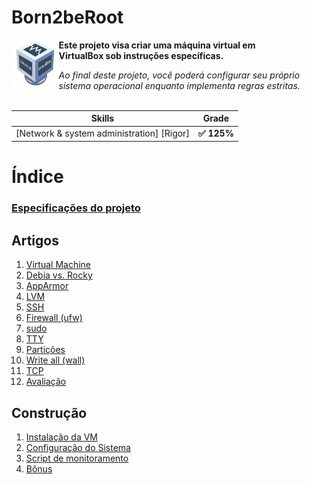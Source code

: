 # Born2beRoot

[<img align="left" src="./dcs/image7.png" width="15%"/>](https://faleite.github.io/born2beroot)

**Este projeto visa criar uma máquina virtual em\
VirtualBox sob instruções específicas.**

*Ao final deste projeto, você poderá configurar seu próprio\
sistema operacional enquanto implementa regras estritas.*
<br>
<br>

 Skills | Grade |
:------:|:-----:|
[Network & system administration] [Rigor] | **:white_check_mark: 125%**

<!-- ### *Access to the [interactive map](https://faleite.github.io/born2beroot).* -->
<!-- [<img align="center" src="./dcs/map.png" width="100%"/>](https://faleite.github.io/born2beroot) -->

# Índice
### [Especificações do projeto](https://github.com/faleite/42born2beroot/blob/main/dcs/000_subject.md)

## Artigos
1. [Virtual Machine](https://github.com/faleite/42born2beroot/blob/main/dcs/100_vm.md)
2. [Debia vs. Rocky](https://github.com/faleite/42born2beroot/blob/main/dcs/101_debian_rocky.md)
3. [AppArmor](https://github.com/faleite/42born2beroot/blob/main/dcs/102_apparmor.md)
4. [LVM](https://github.com/faleite/42born2beroot/blob/main/dcs/103_LVM.md)
5. [SSH](https://github.com/faleite/42born2beroot/blob/main/dcs/104_SSH.md)
6. [Firewall (ufw)](https://github.com/faleite/42born2beroot/blob/main/dcs/105_firewall.md)
7. [sudo](https://github.com/faleite/42born2beroot/blob/main/dcs/106_sudo.md)
8. [TTY](https://github.com/faleite/42born2beroot/blob/main/dcs/107_TTY.md)
9. [Partições](https://github.com/faleite/42born2beroot/blob/main/dcs/108_particoes.md)
10. [Write all (wall)](https://github.com/faleite/42born2beroot/blob/main/dcs/110_wall.md)
11. [TCP](https://github.com/faleite/42born2beroot/blob/main/dcs/111_TCP.md)
12. [Avaliação](https://github.com/faleite/42born2beroot/blob/main/dcs/113_avaliacao.md)

## Construção
1. [Instalação da VM](https://github.com/faleite/42born2beroot/blob/main/dcs/200_vm_install.md)
2. [Configuração do Sistema](https://github.com/faleite/42born2beroot/blob/main/dcs/201_config.md)
3. [Script de monitoramento](https://github.com/faleite/42born2beroot/blob/main/dcs/202_script.md)
3. [Bônus](https://github.com/faleite/42born2beroot/blob/main/dcs/203_bonus.md)
